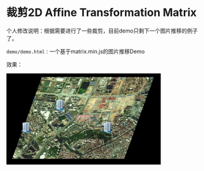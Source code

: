裁剪2D Affine Transformation Matrix
===============================

个人修改说明：根据需要进行了一些裁剪，目前demo只剩下一个图片推移的例子了。  

`demo/demo.html：`一个基于matrix.min.js的图片推移Demo  

效果：    

<img src="show.jpg" width = 80% height = 80% div align=center />

